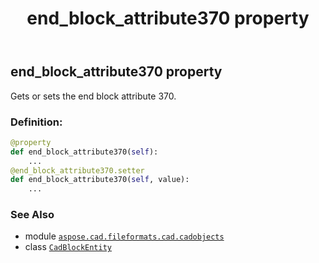 ﻿---
title: end_block_attribute370 property
second_title: Aspose.CAD for Python via .NET API References
description: 
type: docs
weight: 170
url: /aspose.cad.fileformats.cad.cadobjects/cadblockentity/end_block_attribute370/
is_root: false
---

## end_block_attribute370 property


Gets or sets the end block attribute 370.
### Definition:
```python
@property
def end_block_attribute370(self):
    ...
@end_block_attribute370.setter
def end_block_attribute370(self, value):
    ...
```

### See Also
* module [`aspose.cad.fileformats.cad.cadobjects`](../../)
* class [`CadBlockEntity`](/cad/python-net/aspose.cad.fileformats.cad.cadobjects/cadblockentity)
